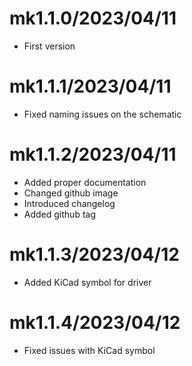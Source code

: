 # mk1.1.0/2023/04/11

- First version

# mk1.1.1/2023/04/11

- Fixed naming issues on the schematic

# mk1.1.2/2023/04/11

- Added proper documentation
- Changed github image
- Introduced changelog
- Added github tag

# mk1.1.3/2023/04/12

- Added KiCad symbol for driver

# mk1.1.4/2023/04/12

- Fixed issues with KiCad symbol